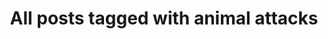 ---
layout: tag
title: "All posts tagged with animal attacks"
permalink: /weblog/tags/animal-attacks/
taxonomy: animal attacks
---